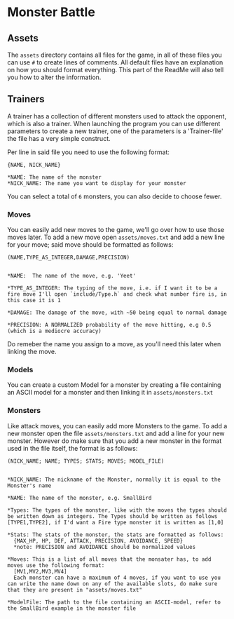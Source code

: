 # Monster Battle

## Assets
The `assets` directory contains all files for the game, in all of these files you can use `#` to create lines of comments.
All default files have an explanation on how you should format everything. This part of the ReadMe will also tell you how to alter the information.

## Trainers
A trainer has a collection of different monsters used to attack the opponent, which is also a trainer. 
When launching the program you can use different parameters to create a new trainer, 
one of the parameters is a 'Trainer-file' the file has a very simple construct.

Per line in said file you need to use the following format:
```
{NAME, NICK_NAME}

*NAME: The name of the monster
*NICK_NAME: The name you want to display for your monster
```

You can select a total of `6` monsters, you can also decide to choose fewer.

### Moves
You can easily add new moves to the game, we'll go over how to use those moves later.
To add a new move open `assets/moves.txt` and add a new line for your move; said move should be formatted as follows:
```
(NAME,TYPE_AS_INTEGER,DAMAGE,PRECISION)


*NAME:  The name of the move, e.g. 'Yeet'

*TYPE_AS_INTEGER: The typing of the move, i.e. if I want it to be a fire move I'll open `include/Type.h` and check what number fire is, in this case it is 1

*DAMAGE: The damage of the move, with ~50 being equal to normal damage

*PRECISION: A NORMALIZED probability of the move hitting, e.g 0.5 (which is a mediocre accuracy)
```
Do remeber the name you assign to a move, as you'll need this later when linking the move.

### Models
You can create a custom Model for a monster by creating a file containing an ASCII model for a monster and then linking it in `assets/monsters.txt`

### Monsters
Like attack moves, you can easily add more Monsters to the game.
To add a new monster open the file `assets/monsters.txt` and add a line for your new monster.
However do make sure that you add a new monster in the format used in the file itself, the format is as follows:
```
(NICK_NAME; NAME; TYPES; STATS; MOVES; MODEL_FILE)


*NICK_NAME: The nickname of the Monster, normally it is equal to the Monster's name

*NAME: The name of the monster, e.g. SmallBird

*Types: The types of the monster, like with the moves the types should be written down as integers. The Types should be written as follows [TYPE1,TYPE2], if I'd want a Fire type monster it is written as [1,0]

*Stats: The stats of the monster, the stats are formatted as follows:
  {MAX_HP, HP, DEF, ATTACK, PRECISION, AVOIDANCE, SPEED}
  *note: PRECISION and AVOIDANCE should be normalized values

*Moves: This is a list of all moves that the monsater has, to add moves use the following format:
  [MV1,MV2,MV3,MV4]
  Each monster can have a maximum of 4 moves, if you want to use you can write the name down on any of the available slots, do make sure that they are present in "assets/moves.txt"
  
*ModelFile: The path to the file containing an ASCII-model, refer to the SmallBird example in the monster file
```
